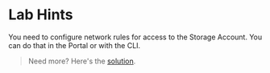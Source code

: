 # Lab Hints

You need to configure network rules for access to the Storage Account. You can do that in the Portal or with the CLI.

> Need more? Here's the [solution](solution.md).